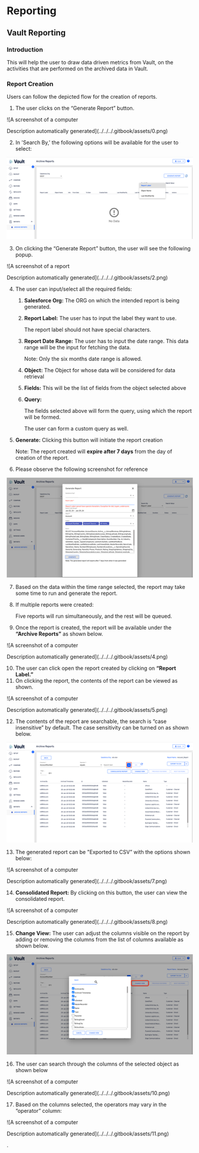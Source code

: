 # Reporting

## **Vault Reporting**

### **Introduction**

This will help the user to draw data driven metrics from Vault, on the activities that are performed on the archived data in Vault.

### **Report Creation**

Users can follow the depicted flow for the creation of reports.

1. The user clicks on the “Generate Report” button.

![A screenshot of a computer

Description automatically generated](../../../.gitbook/assets/0.png)

2. In 'Search By,' the following options will be available for the user to select:

![](../../../.gitbook/assets/1.png)

3. On clicking the “Generate Report” button, the user will see the following popup.

![A screenshot of a report

Description automatically generated](../../../.gitbook/assets/2.png)

4. The user can input/select all the required fields:
   1. **Salesforce Org:** The ORG on which the intended report is being generated.
   2.  **Report Label:** The user has to input the label they want to use.

       The report label should not have special characters.
   3.  **Report Date Range:** The user has to input the date range. This data range will be the input for fetching the data.

       Note: Only the six months date range is allowed.
   4. **Object:** The Object for whose data will be considered for data retrieval
   5. **Fields:** This will be the list of fields from the object selected above
   6.  **Query:**

       The fields selected above will form the query, using which the report will be formed.

       The user can form a custom query as well.
5.  **Generate:** Clicking this button will initiate the report creation

    Note: The report created will **expire after 7 days** from the day of creation of the report.
6. Please observe the following screenshot for reference

![](../../../.gitbook/assets/3.png)

7. Based on the data within the time range selected, the report may take some time to run and generate the report.
8.  If multiple reports were created:

    Five reports will run simultaneously, and the rest will be queued.
9. Once the report is created, the report will be available under the **“Archive Reports”** as shown below.

![A screenshot of a computer

Description automatically generated](../../../.gitbook/assets/4.png)

10. The user can click open the report created by clicking on **“Report Label.”**
11. On clicking the report, the contents of the report can be viewed as shown.

![A screenshot of a computer

Description automatically generated](../../../.gitbook/assets/5.png)

12. The contents of the report are searchable, the search is “case insensitive” by default. The case sensitivity can be turned on as shown below.

![](../../../.gitbook/assets/6.png)

13. The generated report can be "Exported to CSV” with the options shown below:

![A screenshot of a computer

Description automatically generated](../../../.gitbook/assets/7.png)

14. **Consolidated Report:** By clicking on this button, the user can view the consolidated report.

![A screenshot of a computer

Description automatically generated](../../../.gitbook/assets/8.png)

15. **Change View:** The user can adjust the columns visible on the report by adding or removing the columns from the list of columns available as shown below.

![](../../../.gitbook/assets/9.png)

16. The user can search through the columns of the selected object as shown below

![A screenshot of a computer

Description automatically generated](../../../.gitbook/assets/10.png)

17. Based on the columns selected, the operators may vary in the “operator” column:

![A screenshot of a computer

Description automatically generated](../../../.gitbook/assets/11.png)

.
